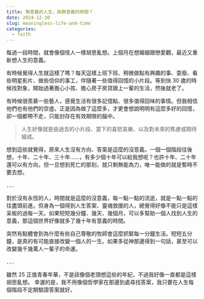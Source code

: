 ```yaml
---
title: 無意義的人生，與無意義的時間？
date: 2024-12-30
slug: meaningless-life-and-time
categories:
  - faith
---
```


每過一段時間，就會像個怪人一樣胡思亂想。上個月在想婚姻跟戀愛觀，最近又重新想人生的意義。

有時候覺得人生就這樣了嗎？每天這樣上班下班、稍微做點有興趣的事、耍廢、看些明星影片、做些信仰的事工，伴隨著一些值得回憶的小片段。等到快 30 歲的時候找對象，開始過著擔心小孩、擔心房子房貸跟上一輩的生活，然後就老了。

有時候很羨慕一些藝人，感覺生活有很多記憶點、很多值得回味的事情。但我相信他們也有他們的空虛。正是因為做了這麼多，才更會想說明明有這麼多好的回憶，卻一個都帶不走，只能封存在有效期限的腦中。

> 人生好像就是由過去的小片段、當下的喜怒哀樂、以及對未來的焦慮或期待組成。

想到這些就覺得，原來人生沒有方向、答案是這麼的沒意義。一個一個階段往後想，十年、二十年、三十年……，有多少個十年可以給我想呢？也許十年、二十年還可以有方向，但一旦想到死亡的那刻，就只剩無能為力，唯一能做的就是暫時不要去想。

．．．

對於沒有永恆的人，時間就是這麼的沒意義，每一點一點的流逝，就是一點一點的往盡頭前進。但身為一個得到人生答案、靈魂救援的人，總覺得好像不能只是這樣呆板的過每一天。如果短短幾分鐘、幾天、幾個月，可以多幫助一個人找到人生的意義，那這個世界好像就多了幾十年有意義的時間。

突然有點體會到為什麼有些自己尊敬的牧師會這麼抓緊每一分鐘生活。短短五分鐘，是真的有可能直接改變一個人的一生。如果多從神那邊得到一句話，甚至可以改變幾千幾萬人一輩子的命運。

．．．

雖然 25 正值青春年華，不是該像個老頭想這些的年紀，不過我好像一直都是這樣胡思亂想。
幸運的是，我不用像個哲學家在那邊到處尋找答案，我只要在人生每個階段不定期驗證答案就好。
